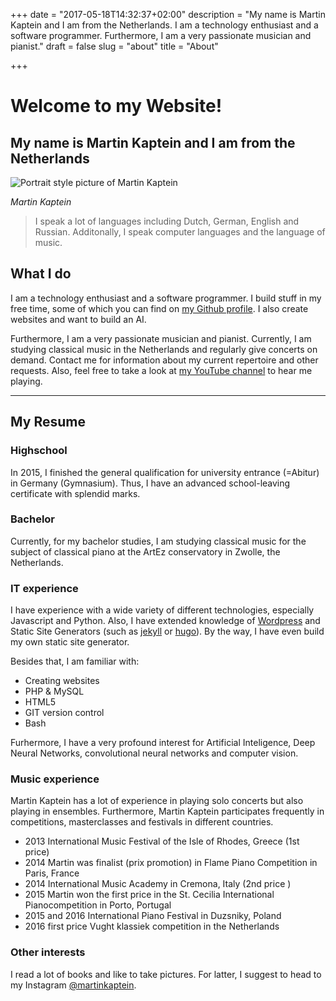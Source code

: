 +++
date = "2017-05-18T14:32:37+02:00"
description = "My name is Martin Kaptein and I am from the Netherlands. I am a technology enthusiast and a software programmer. Furthermore, I am a very passionate musician and pianist."
draft = false
slug = "about"
title = "About"

+++




# Welcome to my Website!

## My name is Martin Kaptein and I am from the Netherlands

![Portrait style picture of Martin Kaptein](/images/martinkaptein_small.jpg) 

*Martin Kaptein*

>I speak a lot of languages including Dutch, German, English and Russian. Additonally, I speak computer languages and the language of music.

## What I do

I am a technology enthusiast and a software programmer. I build stuff in my free time, some of which you can find on [my Github profile](https://github.com/martinkaptein/). I also create websites and want to build an AI.

Furthermore, I am a very passionate musician and pianist. Currently, I am studying classical music in the Netherlands and regularly give concerts on demand.
Contact me for information about my current repertoire and other requests. Also, feel free to take a look at [my YouTube channel](https://www.youtube.com/channel/UCosUIzMUriRTgg60vh3EwCQ) to hear me playing.

***

## My Resume

### Highschool

In 2015, I finished the general qualification for university entrance (=Abitur) in Germany (Gymnasium). Thus, I have an advanced school-leaving certificate with splendid marks.

### Bachelor

Currently, for my bachelor studies, I am studying classical music for the subject of classical piano at the ArtEz conservatory in Zwolle, the Netherlands.

### IT experience

I have experience with a wide variety of different technologies, especially Javascript and Python.
Also, I have extended knowledge of [Wordpress](https://jekyllrb.com/) and Static Site Generators (such as [jekyll](https://jekyllrb.com/) or [hugo](https://gohugo.io/)).
By the way, I have even build my own static site generator.

Besides that, I am familiar with:

- Creating websites
- PHP & MySQL
- HTML5
- GIT version control
- Bash

Furhermore, I have a very profound interest for Artificial Inteligence, Deep Neural Networks, convolutional neural networks and computer vision.

### Music experience

Martin Kaptein has a lot of experience in playing solo concerts but also playing in ensembles. Furthermore, Martin Kaptein participates frequently in competitions, masterclasses and festivals in different countries.

- 2013 International Music Festival of the Isle of Rhodes, Greece (1st price)
- 2014 Martin was finalist (prix promotion) in Flame Piano Competition in Paris, France
- 2014 International Music Academy in Cremona, Italy (2nd price )
- 2015 Martin won the first price in the St. Cecilia International Pianocompetition in Porto, Portugal
- 2015 and 2016 International Piano Festival in Duzsniky, Poland
- 2016 first price Vught klassiek competition in the Netherlands

### Other interests

I read a lot of books and like to take pictures. For latter, I suggest to head to my Instagram [@martinkaptein](https://www.instagram.com/martinkaptein/).

